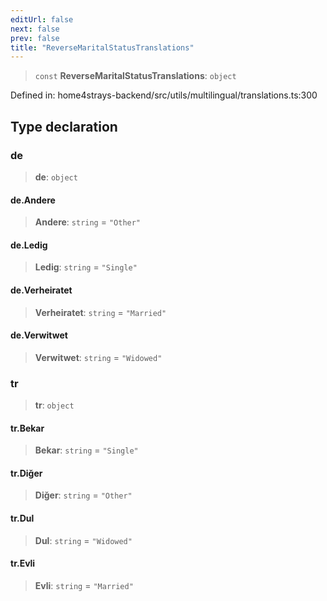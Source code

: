 ```yaml
---
editUrl: false
next: false
prev: false
title: "ReverseMaritalStatusTranslations"
---
```


> `const` **ReverseMaritalStatusTranslations**: `object`

Defined in: home4strays-backend/src/utils/multilingual/translations.ts:300

## Type declaration

### de

> **de**: `object`

#### de.Andere

> **Andere**: `string` = `"Other"`

#### de.Ledig

> **Ledig**: `string` = `"Single"`

#### de.Verheiratet

> **Verheiratet**: `string` = `"Married"`

#### de.Verwitwet

> **Verwitwet**: `string` = `"Widowed"`

### tr

> **tr**: `object`

#### tr.Bekar

> **Bekar**: `string` = `"Single"`

#### tr.Diğer

> **Diğer**: `string` = `"Other"`

#### tr.Dul

> **Dul**: `string` = `"Widowed"`

#### tr.Evli

> **Evli**: `string` = `"Married"`
